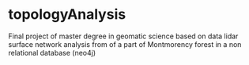 # topologyAnalysis
Final project of master degree in geomatic science based on data lidar surface network analysis from of a part of Montmorency forest in a non relational database (neo4j)
